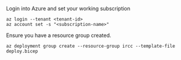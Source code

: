 Login into Azure and set your working subscription

```
az login --tenant <tenant-id>
az account set -s "<subscription-name>"
```

Ensure you have a resource group created.

```
az deployment group create --resource-group ircc --template-file deploy.bicep
```
